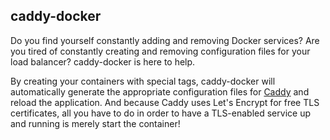 ## caddy-docker

Do you find yourself constantly adding and removing Docker services? Are you tired of constantly creating and removing configuration files for your load balancer? caddy-docker is here to help.

By creating your containers with special tags, caddy-docker will automatically generate the appropriate configuration files for [Caddy](https://github.com/mholt/caddy) and reload the application. And because Caddy uses Let's Encrypt for free TLS certificates, all you have to do in order to have a TLS-enabled service up and running is merely start the container!
